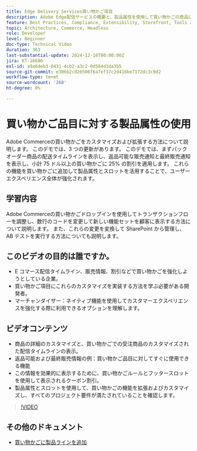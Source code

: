 ```yaml
---
title: Edge Delivery Services買い物かご項目
description: Adobe Edge配信サービスの概要と、製品属性を使用して買い物かごの商品に関する新しい情報を表示する方法について説明します。
feature: Best Practices, Compliance, Extensibility, Storefront, Tools and External Services
topic: Architecture, Commerce, Headless
role: Developer
level: Beginner
doc-type: Technical Video
duration: 363
last-substantial-update: 2024-12-16T00:00:00Z
jira: KT-16686
exl-id: a9a6deb3-6431-4cb2-a3c2-0d584d3da3b5
source-git-commit: e306b2cd26506f6a7ef37c2d416be7172dc3c0d2
workflow-type: tm+mt
source-wordcount: '268'
ht-degree: 0%

---
```


# 買い物かご品目に対する製品属性の使用

Adobe Commerceの買い物かごをカスタマイズおよび拡張する方法について説明します。 このデモでは、3 つの更新があります。  このデモでは、まずバックオーダー商品の配送タイムラインを表示し、返品可能な販売通知と最終販売通知を表示し、小計 75 ドル以上の買い物かごに 25% の割引を適用します。 これらの機能を買い物かごに追加して製品属性とスロットを活用することで、ユーザーエクスペリエンス全体が強化されます。

## 学習内容

Adobe Commerceの買い物かごドロップインを使用してトランザクションフローを調整し、数行のコードを変更して新しい機能セットを顧客に表示する方法について説明します。  また、これらの変更を変換して SharePoint から管理し、AB テストを実行する方法についても説明します。

## このビデオの目的は誰ですか。

* E コマース配信タイムライン、販売情報、割引などで買い物かごを強化しようとしている企業。
* 買い物かご項目にこれらのカスタマイズを実装する方法を学ぶ必要がある開発者。
* マーチャンダイザー：ネイティブ機能を使用してカスタマーエクスペリエンスを強化する際に利用できるオプションを理解します。

## ビデオコンテンツ

* 商品の詳細のカスタマイズと、買い物かごでの受注商品のカスタマイズされた配信タイムラインの表示。
* 返品可能および最終販売情報の例：買い物かご品目に対してすぐに使用できる機能
* この情報を効果的に表示するために、買い物かごルールとフッタースロットを使用して表示されるクーポン割引。
* 製品属性とスロットを使用して、買い物かごの機能を拡張およびカスタマイズし、すべてのプロジェクト要件が満たされていることを確認します。

>[!VIDEO](https://video.tv.adobe.com/v/3441114?learn=on)


## その他のドキュメント

* [ 買い物かごに製品ラインを追加 ](https://experienceleague.adobe.com/developer/commerce/storefront/dropins/cart/tutorials/add-product-lines-to-cart-summary/?lang=ja)